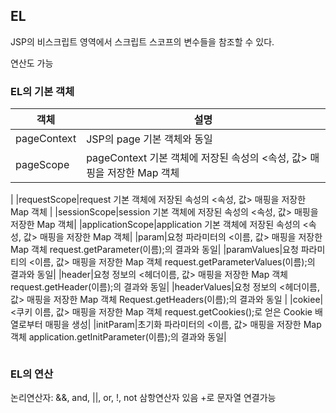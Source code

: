 ## EL

JSP의 비스크립트 영역에서 스크립트 스코프의 변수들을 참조할 수 있다.

연산도 가능

### EL의 기본 객체

|객체|설명|
|---|---|
|pageContext|JSP의 page 기본 객체와 동일|
|pageScope|pageContext 기본 객체에 저장된 속성의 <속성, 값> 매핑을 저장한 Map 객체
|
|requestScope|request 기본 객체에 저장된 속성의 <속성, 값> 매핑을 저장한 Map 객체
|
|sessionScope|session 기본 객체에 저장된 속성의 <속성, 값> 매핑을 저장한 Map 객체|
|applicationScope|application 기본 객체에 저장된 속성의 <속성, 값> 매핑을 저장한 Map 객체|
|param|요청 파라미터의 <이름, 값> 매핑을 저장한 Map 객체
request.getParameter(이름);의 결과와 동일|
|paramValues|요청 파라미티의 <이름, 값> 매핑을 저장한 Map 객체
request.getParameterValues(이름);의 결과와 동일|
|header|요청 정보의 <헤더이름, 값> 매핑을 저장한 Map 객체
request.getHeader(이름);의 결과와 동일|
|headerValues|요청 정보의 <헤더이름, 값> 매핑을 저장한 Map 객체
Request.getHeaders(이름);의 결과와 동일
|
|cokiee|<쿠키 이름, 값> 매핑을 저장한 Map 객체
request.getCookies();로 얻은 Cookie 배열로부터 매핑을 생성|
|initParam|초기화 파라미터의 <이름, 값> 매핑을 저장한 Map 객체
application.getInitParameter(이름);의 결과와 동일|

```jsp
```

### EL의 연산
논리연산자: &&, and, ||, or, !, not
삼항연산자 있음
+로 문자열 연결가능
